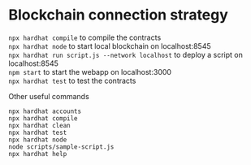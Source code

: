# Blockchain connection strategy

`npx hardhat compile` to compile the contracts\
`npx hardhat node` to start local blockchain on localhost:8545\
`npx hardhat run script.js --network localhost` to deploy a script on localhost:8545\
`npm start` to start the webapp on localhost:3000\
`npx hardhat test` to test the contracts

Other useful commands
```shell
npx hardhat accounts
npx hardhat compile
npx hardhat clean
npx hardhat test
npx hardhat node
node scripts/sample-script.js
npx hardhat help
```
